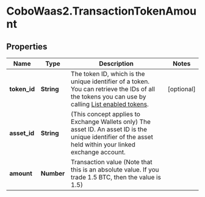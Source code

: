 # CoboWaas2.TransactionTokenAmount

## Properties

Name | Type | Description | Notes
------------ | ------------- | ------------- | -------------
**token_id** | **String** | The token ID, which is the unique identifier of a token. You can retrieve the IDs of all the tokens you can use by calling [List enabled tokens](/v2/api-references/wallets/list-enabled-tokens). | [optional] 
**asset_id** | **String** | (This concept applies to Exchange Wallets only) The asset ID. An asset ID is the unique identifier of the asset held within your linked exchange account. | 
**amount** | **Number** | Transaction value (Note that this is an absolute value. If you trade 1.5 BTC, then the value is 1.5)  | 


